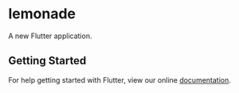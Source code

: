 # lemonade

A new Flutter application.

## Getting Started

For help getting started with Flutter, view our online
[documentation](https://flutter.io/).
